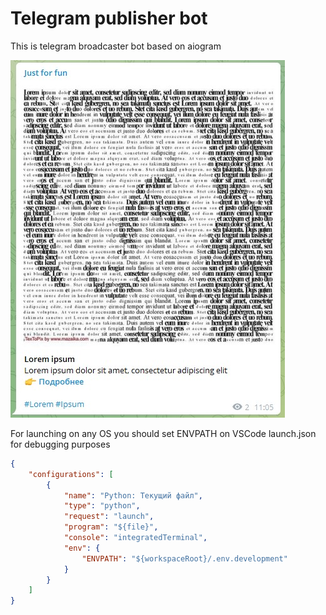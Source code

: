 # Telegram publisher bot
This is telegram broadcaster bot based on aiogram

![Screenshot](Screenshot-2022-02-10-110555.jpg)

For launching on any OS you should set ENVPATH on VSCode launch.json for debugging purposes

```json
{
    "configurations": [
        {
            "name": "Python: Текущий файл",
            "type": "python",
            "request": "launch",
            "program": "${file}",
            "console": "integratedTerminal",
            "env": {
                "ENVPATH": "${workspaceRoot}/.env.development"
            }
        }
    ]
}
```


